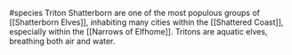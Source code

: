 #species
Triton Shatterborn are one of the most populous groups of [[Shatterborn Elves]], inhabiting many cities within the [[Shattered Coast]], especially within the [[Narrows of Elfhome]]. Tritons are aquatic elves, breathing both air and water.
